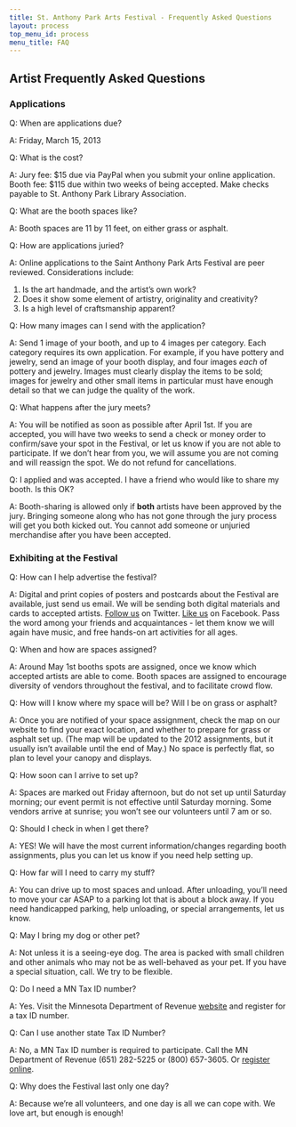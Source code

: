```yaml
---
title: St. Anthony Park Arts Festival - Frequently Asked Questions
layout: process
top_menu_id: process
menu_title: FAQ
---
```

## Artist Frequently Asked Questions

### Applications

Q: When are applications due?

A: Friday, March 15, 2013

Q: What is the cost?

A: Jury fee: $15 due via PayPal when you submit your online application.
Booth fee: $115 due within two weeks of being accepted.
Make checks payable to St. Anthony Park Library Association.

Q: What are the booth spaces like?

A: Booth spaces are 11 by 11 feet, on either grass or asphalt.

Q: How are applications juried?

A: Online applications to the Saint Anthony Park Arts Festival are peer reviewed. Considerations include:
1. Is the art handmade, and the artist’s own work? 
2. Does it show some element of artistry, originality and creativity?
3. Is a high level of craftsmanship apparent? 

Q: How many images can I send with the application?

A: Send 1 image of your booth, and up to 4 images per category. Each category requires its own application.
For example, if you have pottery and jewelry, send an image of your booth display, 
and four images *each* of pottery and jewelry.
Images must clearly display the items to be sold; 
images for jewelry and other small items in particular must have enough detail 
so that we can judge the quality of the work.

Q: What happens after the jury meets?

A: You will be notified as soon as possible after April 1st. 
If you are accepted, you will have two weeks to send a check or money order 
to confirm/save your spot in the Festival, 
or let us know if you are not able to participate. 
If we don’t hear from you, we will assume you are not coming 
and will reassign the spot. We do not refund for cancellations.

Q: I applied and was accepted. I have a friend who would like to share my booth. Is this OK?

A: Booth-sharing is allowed only if **both** artists have been approved by the jury. 
Bringing someone along who has not gone through the jury process 
will get you both kicked out.
You cannot add someone or unjuried merchandise after you have been accepted.

### Exhibiting at the Festival

Q: How can I help advertise the festival?

A: Digital and print copies of posters and postcards about the Festival are available,
just send us email. We will be sending both digital materials and cards 
to accepted artists. 
[Follow us](https://twitter.com/#!/SAPArtsFestival) on Twitter. 
[Like us](https://www.facebook.com/pages/Saint-Anthony-Park-Arts-Festival/229315300478251) on Facebook.
Pass the word among your friends and acquaintances - 
let them know we will again have music, and free hands-on art activities for all ages.

Q: When and how are spaces assigned?

A: Around May 1st booths spots are assigned, 
once we know which accepted artists are able to come.
Booth spaces are assigned to encourage diversity of 
vendors throughout the festival, and to facilitate crowd flow.

Q: How will I know where my space will be? Will I be on grass or asphalt?

A: Once you are notified of your space assignment, 
check the map on our website to find your exact location, 
and whether to prepare for grass or asphalt set up. 
(The map will be updated to the 2012 assignments, 
but it usually isn’t available until the end of May.) 
No space is perfectly flat, so plan to level your canopy and displays.

Q: How soon can I arrive to set up?

A: Spaces are marked out Friday afternoon, 
but do not set up until Saturday morning; 
our event permit is not effective until Saturday morning.
Some vendors arrive at sunrise; you won’t see our volunteers until 7 am or so.

Q: Should I check in when I get there?

A: YES! We will have the most current information/changes 
regarding booth assignments, plus you can let us know if you need help setting up.

Q: How far will I need to carry my stuff?

A: You can drive up to most spaces and unload. 
After unloading, you’ll need to move your car ASAP to a parking lot 
that is about a block away. If you need handicapped parking, help unloading, 
or special arrangements, let us know.

Q: May I bring my dog or other pet?

A: Not unless it is a seeing-eye dog. 
The area is packed with small children and other animals 
who may not be as well-behaved as your pet. 
If you have a special situation, call.
We try to be flexible.

Q: Do I need a MN Tax ID number?

A: Yes. Visit the Minnesota Department of Revenue
[website](http://taxes.state.mn.us/business_taxpayers/pages/business_registration_index.aspx)
and register for a tax ID number.

Q:  Can I use another state Tax ID Number?

A:  No, a MN Tax ID number is required to participate.
Call the MN Department of Revenue (651) 282-5225 or (800) 657-3605.
Or [register online](http://taxes.state.mn.us/business_taxpayers/pages/business_registration_index.aspx).

Q: Why does the Festival last only one day?

A: Because we’re all volunteers, and one day is all we can cope with. We love art, but enough is enough!
